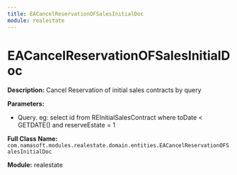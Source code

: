 ```yaml
---
title: EACancelReservationOFSalesInitialDoc
module: realestate
---
```


# EACancelReservationOFSalesInitialDoc

**Description:** Cancel Reservation of initial sales contracts by query

**Parameters:**
- Query. eg: select id from REInitialSalesContract where toDate < GETDATE() and reserveEstate = 1

**Full Class Name:** `com.namasoft.modules.realestate.domain.entities.EACancelReservationOFSalesInitialDoc`

**Module:** realestate

